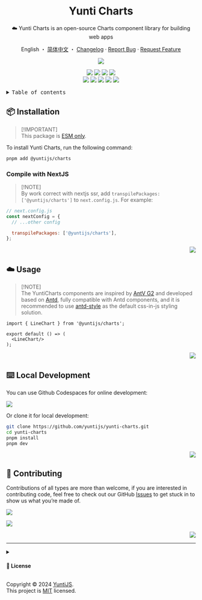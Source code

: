 <a name="readme-top"></a>

<div align="center">

<h1>Yunti Charts</h1>

☁️ Yunti Charts is an open-source Charts component library for building web apps

English ・ [简体中文](./README.zh-CN.md) ・ [Changelog](./CHANGELOG.md) · [Report Bug][github-issues-link] · [Request Feature][github-issues-link]

<!-- SHIELD GROUP -->

[![][npm-release-shield]][npm-release-link]

<!-- [![][vercel-shield]][vercel-link] -->

[![][npm-downloads-shield]][npm-downloads-link]
[![][github-releasedate-shield]][github-releasedate-link]
[![][github-action-test-shield]][github-action-test-link]
[![][github-action-release-shield]][github-action-release-link]<br/>
[![][github-contributors-shield]][github-contributors-link]
[![][github-forks-shield]][github-forks-link]
[![][github-stars-shield]][github-stars-link]
[![][github-issues-shield]][github-issues-link]
[![][github-license-shield]][github-license-link]

<!-- [![][banner]][vercel-link] -->

</div>

<details>
<summary><kbd>Table of contents</kbd></summary>

#### TOC

- [📦 Installation](#-installation)
  - [Compile with NextJS](#compile-with-nextjs)
- [☁️ Usage](#️-usage)
- [⌨️ Local Development](#️-local-development)
- [🤝 Contributing](#-contributing)

####

</details>

## 📦 Installation

> \[!IMPORTANT]\
> This package is [ESM only](https://gist.github.com/sindresorhus/a39789f98801d908bbc7ff3ecc99d99c).

To install Yunti Charts, run the following command:

```bash
pnpm add @yuntijs/charts
```

### Compile with NextJS

> \[!NOTE]\
> By work correct with nextjs ssr, add `transpilePackages: ['@yuntijs/charts']` to `next.config.js`. For example:

```js
// next.config.js
const nextConfig = {
  // ...other config

  transpilePackages: ['@yuntijs/charts'],
};
```

<div align="right">

[![][back-to-top]](#readme-top)

</div>

## ☁️ Usage

> \[!NOTE]\
> The YuntiCharts components are inspired by [AntV G2](https://g2.antv.antgroup.com/) and developed based on [Antd](https://ant.design/components/overview/), fully compatible with Antd components,
> and it is recommended to use [antd-style](https://ant-design.github.io/antd-style/) as the default css-in-js styling solution.

```tsx
import { LineChart } from '@yuntijs/charts';

export default () => (
  <LineChart/>
);
```

<div align="right">

[![][back-to-top]](#readme-top)

</div>

## ⌨️ Local Development

You can use Github Codespaces for online development:

[![][codespaces-shield]][codespaces-link]

Or clone it for local development:

```bash
git clone https://github.com/yuntijs/yunti-charts.git
cd yunti-charts
pnpm install
pnpm dev
```

<div align="right">

[![][back-to-top]](#readme-top)

</div>

## 🤝 Contributing

Contributions of all types are more than welcome, if you are interested in contributing code, feel free to check out our GitHub [Issues][github-issues-link] to get stuck in to show us what you’re made of.

[![][pr-welcome-shield]][pr-welcome-link]

[![][contributors-contrib]][contributors-link]

<div align="right">

[![][back-to-top]](#readme-top)

</div>

---

<details><summary><h4>📝 License</h4></summary>

[![][fossa-license-shield]][fossa-license-link]

</details>

Copyright © 2024 [YuntiJS][profile-link]. <br />
This project is [MIT](./LICENSE) licensed.

<!-- LINK GROUP -->

<!-- [vercel-link]: https://ui.yuntijs.com -->

[back-to-top]: https://img.shields.io/badge/-BACK_TO_TOP-151515?style=flat-square
[codespaces-link]: https://codespaces.new/yuntijs/yunti-charts
[codespaces-shield]: https://github.com/codespaces/badge.svg
[contributors-contrib]: https://contrib.rocks/image?repo=yuntijs/yunti-charts
[contributors-link]: https://github.com/yuntijs/yunti-charts/graphs/contributors
[fossa-license-link]: https://app.fossa.com/projects/git%2Bgithub.com%2Fyuntijs%2Fyunti-charts
[fossa-license-shield]: https://app.fossa.com/api/projects/git%2Bgithub.com%2Fyuntijs%2Fyunti-charts.svg?type=large
[github-action-release-link]: https://github.com/actions/workflows/yuntijs/yunti-charts/release.yml
[github-action-release-shield]: https://img.shields.io/github/actions/workflow/status/yuntijs/yunti-charts/release.yml?label=release&labelColor=black&logo=githubactions&logoColor=white&style=flat-square
[github-action-test-link]: https://github.com/actions/workflows/yuntijs/yunti-charts/test.yml
[github-action-test-shield]: https://img.shields.io/github/actions/workflow/status/yuntijs/yunti-charts/test.yml?label=test&labelColor=black&logo=githubactions&logoColor=white&style=flat-square
[github-contributors-link]: https://github.com/yuntijs/yunti-charts/graphs/contributors
[github-contributors-shield]: https://img.shields.io/github/contributors/yuntijs/yunti-charts?color=c4f042&labelColor=black&style=flat-square
[github-forks-link]: https://github.com/yuntijs/yunti-charts/network/members
[github-forks-shield]: https://img.shields.io/github/forks/yuntijs/yunti-charts?color=8ae8ff&labelColor=black&style=flat-square
[github-issues-link]: https://github.com/yuntijs/yunti-charts/issues
[github-issues-shield]: https://img.shields.io/github/issues/yuntijs/yunti-charts?color=ff80eb&labelColor=black&style=flat-square
[github-license-link]: https://github.com/yuntijs/yunti-charts/blob/master/LICENSE
[github-license-shield]: https://img.shields.io/github/license/yuntijs/yunti-charts?color=white&labelColor=black&style=flat-square
[github-releasedate-link]: https://github.com/yuntijs/yunti-charts/releases
[github-releasedate-shield]: https://img.shields.io/github/release-date/yuntijs/yunti-charts?labelColor=black&style=flat-square
[github-stars-link]: https://github.com/yuntijs/yunti-charts/network/stargazers
[github-stars-shield]: https://img.shields.io/github/stars/yuntijs/yunti-charts?color=ffcb47&labelColor=black&style=flat-square
[npm-downloads-link]: https://www.npmjs.com/package/@yuntijs/charts
[npm-downloads-shield]: https://img.shields.io/npm/dt/@yuntijs/charts?labelColor=black&style=flat-square
[npm-release-link]: https://www.npmjs.com/package/@yuntijs/charts
[npm-release-shield]: https://img.shields.io/npm/v/@yuntijs/charts?color=369eff&labelColor=black&logo=npm&logoColor=white&style=flat-square
[pr-welcome-link]: https://github.com/yuntijs/yunti-charts/pulls
[pr-welcome-shield]: https://img.shields.io/badge/☁️_pr_welcome-%E2%86%92-ffcb47?labelColor=black&style=for-the-badge
[profile-link]: https://github.com/yuntijs
